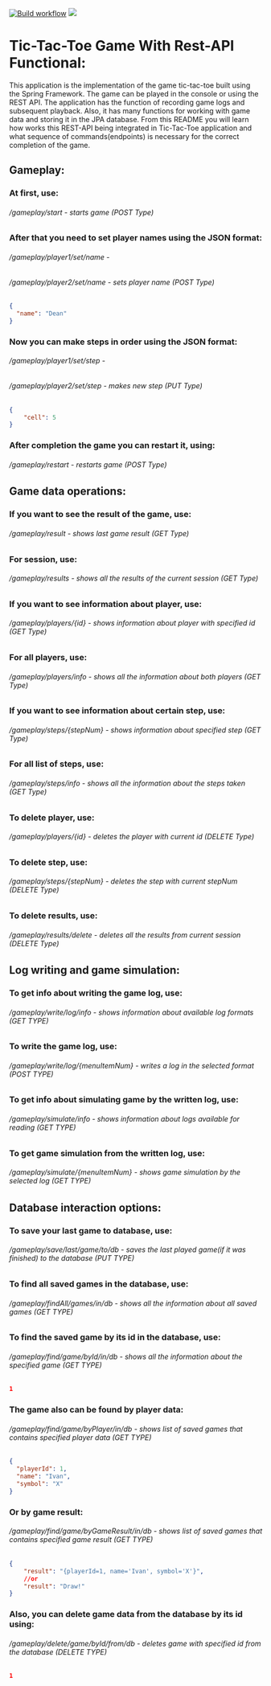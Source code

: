 [![Build workflow](https://github.com/IVF13/tic-tac-toe/actions/workflows/build.yml/badge.svg)](https://github.com/IVF13/tic-tac-toe/actions/workflows/build.yml)
<a href="https://codeclimate.com/github/IVF13/tic-tac-toe/maintainability"><img src="https://api.codeclimate.com/v1/badges/776dba3228321697125e/maintainability" /></a>

# Tic-Tac-Toe Game With Rest-API Functional:
This application is the implementation of the game tic-tac-toe built using the Spring Framework. The game can be played in the console or using the REST API. The application has the function of recording game logs and subsequent playback.
Also, it has many functions for working with game data and storing it in the JPA database. From this README you will learn how works this REST-API being integrated in Tic-Tac-Toe application and what sequence of commands(endpoints) 
is necessary for the correct completion of the game.

## Gameplay:

### At first, use:
###### /gameplay/start - starts game (POST Type)
### After that you need to set player names using the JSON format:
###### /gameplay/player1/set/name -
###### /gameplay/player2/set/name - sets player name (POST Type)
```json
{
  "name": "Dean"
}
```
### Now you can make steps in order using the JSON format:
###### /gameplay/player1/set/step -
###### /gameplay/player2/set/step - makes new step (PUT Type)
```json
{
    "cell": 5
}
```
### After completion the game you can restart it, using:
###### /gameplay/restart - restarts game (POST Type)
## Game data operations:
### If you want to see the result of the game, use:
###### /gameplay/result - shows last game result (GET Type)
### For session, use:
###### /gameplay/results - shows all the results of the current session (GET Type)
### If you want to see information about player, use:
###### /gameplay/players/{id} - shows information about player with specified id (GET Type)
### For all players, use:
###### /gameplay/players/info - shows all the information about both players (GET Type)
### If you want to see information about certain step, use:
###### /gameplay/steps/{stepNum} - shows information about specified step (GET Type)
### For all list of steps, use:
###### /gameplay/steps/info - shows all the information about the steps taken (GET Type)
### To delete player, use:
###### /gameplay/players/{id} - deletes the player with current id (DELETE Type)
### To delete step, use:
###### /gameplay/steps/{stepNum} - deletes the step with current stepNum (DELETE Type)
### To delete results, use:
###### /gameplay/results/delete - deletes all the results from current session (DELETE Type)
## Log writing and game simulation:
### To get info about writing the game log, use:
###### /gameplay/write/log/info - shows information about available log formats (GET TYPE)
### To write the game log, use:
###### /gameplay/write/log/{menuItemNum} - writes a log in the selected format (POST TYPE)
### To get info about simulating game by the written log, use:
###### /gameplay/simulate/info - shows information about logs available for reading (GET TYPE)
### To get game simulation from the written log, use:
###### /gameplay/simulate/{menuItemNum} - shows game simulation by the selected log (GET TYPE)
## Database interaction options:
### To save your last game to database, use:
###### /gameplay/save/last/game/to/db - saves the last played game(if it was finished) to the database (PUT TYPE)
### To find all saved games in the database, use:
###### /gameplay/findAll/games/in/db - shows all the information about all saved games (GET TYPE)
### To find the saved game by its id in the database, use:
###### /gameplay/find/game/byId/in/db - shows all the information about the specified game (GET TYPE)
```json
1
```
### The game also can be found by player data:
###### /gameplay/find/game/byPlayer/in/db - shows list of saved games that contains specified player data (GET TYPE)
```json
{
  "playerId": 1,
  "name": "Ivan",
  "symbol": "X"
}
```
### Or by game result:
###### /gameplay/find/game/byGameResult/in/db - shows list of saved games that contains specified game result (GET TYPE)
```json
{
    "result": "{playerId=1, name='Ivan', symbol='X'}",
    //or
    "result": "Draw!"
}
```
### Also, you can delete game data from the database by its id using:
###### /gameplay/delete/game/byId/from/db - deletes game with specified id from the database (DELETE TYPE)
```json
1
```


